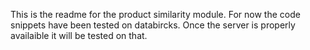This is the readme for the product similarity module. For now the code snippets have been tested on databircks. Once the server is properly availaible it will be tested on that.
